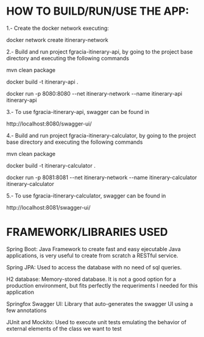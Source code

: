 HOW TO BUILD/RUN/USE THE APP:
============================

1.- Create the docker network executing:

docker network create itinerary-network

2.- Build and run project fgracia-itinerary-api, by going to the project base directory and executing the following commands

mvn clean package

docker build -t itinerary-api .

docker run -p 8080:8080 --net itinerary-network --name itinerary-api itinerary-api


3.- To use fgracia-itinerary-api, swagger can be found in

http://localhost:8080/swagger-ui/

4.- Build and run project fgracia-itinerary-calculator, by going to the project base directory and executing the following commands

mvn clean package

docker build -t itinerary-calculator .

docker run -p 8081:8081 --net itinerary-network --name itinerary-calculator itinerary-calculator

5.- To use fgracia-itinerary-calculator, swagger can be found in

http://localhost:8081/swagger-ui/


FRAMEWORK/LIBRARIES USED
========================

Spring Boot: Java Framework to create fast and easy ejecutable Java applications, is very useful to create from scratch a RESTful service.

Spring JPA: Used to access the database with no need of sql queries.

H2 database: Memory-stored database. It is not a good option for a production environment, but fits perfectly the requeriments I needed for this application

Springfox Swagger UI: Library that auto-generates the swagger UI using a few annotations

JUnit and Mockito: Used to execute unit tests emulating the behavior of external elements of the class we want to test
